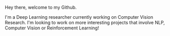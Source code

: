 Hey there, welcome to my Github.

I'm a Deep Learning researcher currently working on Computer Vision Research. I'm looking to work on more interesting projects that involve NLP, Computer Vision or Reinforcement Learning! 
